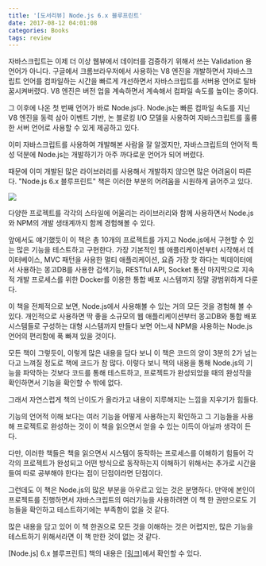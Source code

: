 ```yaml
---
title: '[도서리뷰] Node.js 6.x 블루프린트'
date: 2017-08-12 04:01:08
categories: Books
tags: review
---
```


자바스크립트는 이제 더 이상 웹뷰에서 데이터를 검증하기 위해서 쓰는 Validation 용 언어가 아니다.
구글에서 크롬브라우저에서 사용하는 V8 엔진을 개발하면서 자바스크립트 언어를 컴파일하는 시간을 빠르게 개선하면서 자바스크립트를 서버용 언어로 탈바꿈시켜버렸다.
V8 엔진은 버전 업을 계속하면서 계속해서 컴파일 속도를 높이는 중이다.

그 이후에 나온 첫 번째 언어가 바로 Node.js다.
Node.js는 빠른 컴파일 속도를 지닌 V8 엔진을 동력 삼아 이벤트 기반, 논 블로킹 I/O 모델을 사용하여 자바스크립트를 훌륭한 서버 언어로 사용할 수 있게 제공하고 있다.

이미 자바스크립트를 사용하여 개발해본 사람을 잘 알겠지만, 자바스크립트의 언어적 특성 덕분에 Node.js는 개발하기가 아주 까다로운 언어가 되어 버렸다.

때문에 이미 개발된 많은 라이브러리를 사용해서 개발하지 않으면 많은 어려움이 따른다.
"Node.js 6.x 블루프린트" 책은 이러한 부분의 어려움을 시원하게 긁어주고 있다.

<img src="https://goo.gl/TyrLq7"/>

다양한 프로젝트를 각각의 스타일에 어울리는 라이브러리와 함께 사용하면서 Node.js와 NPM의 개발 생태계까지 함께 경험해볼 수 있다.

앞에서도 얘기했듯이 이 책은 총 10개의 프로젝트를 가지고 Node.js에서 구현할 수 있는 많은 기능을 테스트하고 구현한다.
가장 기본적인 웹 애플리케이션부터 시작해서 데이터베이스, MVC 패턴을 사용한 멀티 애플리케이션, 요즘 가장 핫 하다는 빅데이터에서 사용하는 몽고DB를 사용한 검색기능, RESTful API, Socket 통신 마지막으로 지속적 개발 프로세스를 위한 Docker를 이용한 통합 배포 시스템까지 정말 광범위하게 다룬다.

이 책을 전체적으로 보면, Node.js에서 사용해볼 수 있는 거의 모든 것을 경험해 볼 수 있다.
개인적으로 사용하면 딱 좋을 소규모의 웹 애플리케이션부터 몽고DB와 통합 배포 시스템들로 구성하는 대형 시스템까지 만들다 보면 어느새 NPM을 사용하는 Node.js 언어의 편리함에 푹 빠져 있을 것이다.

모든 책이 그렇듯이, 이렇게 많은 내용을 담다 보니 이 책은 코드의 양이 3분의 2가 넘는다고 느껴질 정도로 책에 코드가 참 많다.
이렇다 보니 책의 내용을 통해 Node.js의 기능을 파악하는 것보다 코드를 통해 테스트하고, 프로젝트가 완성되었을 때의 완성작을 확인하면서 기능을 확인할 수 밖에 없다.

그래서 자연스럽게 책의 난이도가 올라가고 내용이 지루해지는 느낌을 지우기가 힘들다.

기능의 언어적 이해 보다는 여러 기능을 어떻게 사용하는지 확인하고 그 기능들을 사용해 프로젝트로 완성하는 것이 이 책을 읽으면서 얻을 수 있는 이득이 아닐까 생각이 든다.

다만, 이러한 책들은 책을 읽으면서 시스템이 동작하는 프로세스를 이해하기 힘들어 각각의 프로젝트가 완성되고 어떤 방식으로 동작하는지 이해하기 위해서는 추가로 시간을 들여 따로 공부해야 한다는 점이 단점이라면 단점이다.

그런데도 이 책은 Node.js의 많은 부분을 아우르고 있는 것은 분명하다.
만약에 본인이 프로젝트를 진행하면서 자바스크립트의 여러기능을 사용하려면 이 책 한 권만으로도 기능들을 확인하고 테스트하기에는 부족함이 없을 것 같다.

많은 내용을 담고 있어 이 책 한권으로 모든 것을 이해하는 것은 어렵지만,
많은 기능을 테스트하기 위해서라면 이 책 만한 것이 없는 것 같다.
	
[Node.js] 6.x 블루프린트] 책의 내용은 <a href="https://goo.gl/vGKwyi">[링크]</a>에서 확인할 수 있다.
	
